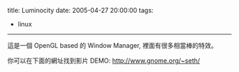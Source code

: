 title: Luminocity
date: 2005-04-27 20:00:00
tags: 
- linux
---

這是一個 OpenGL based 的 Window Manager, 裡面有很多相當棒的特效。

你可以在下面的網址找到影片 DEMO:
http://www.gnome.org/~seth/